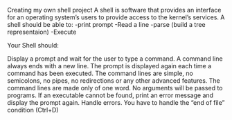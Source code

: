 Creating my own shell project
A shell is software that provides an interface for an operating system’s users to provide access to the kernel’s services. 
A shell should be able to:
	-print prompt
	-Read a line
	-parse (build a tree representaion)
	-Execute

Your Shell should:

Display a prompt and wait for the user to type a command. A command line always ends with a new line.
The prompt is displayed again each time a command has been executed.
The command lines are simple, no semicolons, no pipes, no redirections or any other advanced features.
The command lines are made only of one word. No arguments will be passed to programs.
If an executable cannot be found, print an error message and display the prompt again.
Handle errors.
You have to handle the “end of file” condition (Ctrl+D)
